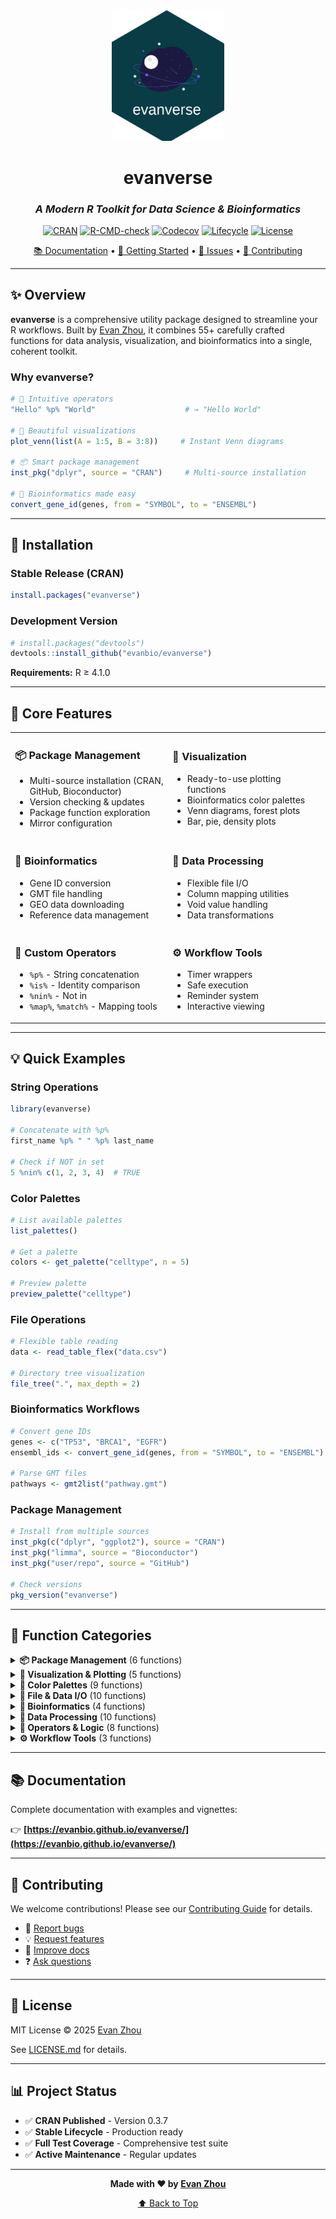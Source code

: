 <div align="center">

<img src="man/figures/logo.png" width="180" alt="evanverse logo" />

# evanverse

### *A Modern R Toolkit for Data Science & Bioinformatics*

[![CRAN](https://www.r-pkg.org/badges/version/evanverse)](https://CRAN.R-project.org/package=evanverse)
[![R-CMD-check](https://github.com/evanbio/evanverse/actions/workflows/R-CMD-check.yaml/badge.svg)](https://github.com/evanbio/evanverse/actions/workflows/R-CMD-check.yaml)
[![Codecov](https://codecov.io/gh/evanbio/evanverse/branch/main/graph/badge.svg)](https://codecov.io/gh/evanbio/evanverse?branch=main)
[![Lifecycle](https://img.shields.io/badge/lifecycle-stable-brightgreen.svg)](https://lifecycle.r-lib.org/articles/stages.html#stable)
[![License](https://img.shields.io/badge/License-MIT-blue.svg)](LICENSE.md)

[📚 Documentation](https://evanbio.github.io/evanverse/) •
[🚀 Getting Started](#installation) •
[💬 Issues](https://github.com/evanbio/evanverse/issues) •
[🤝 Contributing](CONTRIBUTING.md)

</div>

---

## ✨ Overview

**evanverse** is a comprehensive utility package designed to streamline your R workflows. Built by [Evan Zhou](mailto:evanzhou.bio@gmail.com), it combines 55+ carefully crafted functions for data analysis, visualization, and bioinformatics into a single, coherent toolkit.

### Why evanverse?

```r
# 🎯 Intuitive operators
"Hello" %p% "World"                    # → "Hello World"

# 🎨 Beautiful visualizations
plot_venn(list(A = 1:5, B = 3:8))     # Instant Venn diagrams

# 📦 Smart package management
inst_pkg("dplyr", source = "CRAN")     # Multi-source installation

# 🧬 Bioinformatics made easy
convert_gene_id(genes, from = "SYMBOL", to = "ENSEMBL")
```

---

## 🚀 Installation

### Stable Release (CRAN)

```r
install.packages("evanverse")
```

### Development Version

```r
# install.packages("devtools")
devtools::install_github("evanbio/evanverse")
```

**Requirements:** R ≥ 4.1.0

---

## 🎯 Core Features

<table>
<tr>
<td width="50%">

### 📦 Package Management
- Multi-source installation (CRAN, GitHub, Bioconductor)
- Version checking & updates
- Package function exploration
- Mirror configuration

</td>
<td width="50%">

### 🎨 Visualization
- Ready-to-use plotting functions
- Bioinformatics color palettes
- Venn diagrams, forest plots
- Bar, pie, density plots

</td>
</tr>
<tr>
<td width="50%">

### 🧬 Bioinformatics
- Gene ID conversion
- GMT file handling
- GEO data downloading
- Reference data management

</td>
<td width="50%">

### 🔧 Data Processing
- Flexible file I/O
- Column mapping utilities
- Void value handling
- Data transformations

</td>
</tr>
<tr>
<td width="50%">

### 🧮 Custom Operators
- `%p%` - String concatenation
- `%is%` - Identity comparison
- `%nin%` - Not in
- `%map%`, `%match%` - Mapping tools

</td>
<td width="50%">

### ⚙️ Workflow Tools
- Timer wrappers
- Safe execution
- Reminder system
- Interactive viewing

</td>
</tr>
</table>

---

## 💡 Quick Examples

### String Operations
```r
library(evanverse)

# Concatenate with %p%
first_name %p% " " %p% last_name

# Check if NOT in set
5 %nin% c(1, 2, 3, 4)  # TRUE
```

### Color Palettes
```r
# List available palettes
list_palettes()

# Get a palette
colors <- get_palette("celltype", n = 5)

# Preview palette
preview_palette("celltype")
```

### File Operations
```r
# Flexible table reading
data <- read_table_flex("data.csv")

# Directory tree visualization
file_tree(".", max_depth = 2)
```

### Bioinformatics Workflows
```r
# Convert gene IDs
genes <- c("TP53", "BRCA1", "EGFR")
ensembl_ids <- convert_gene_id(genes, from = "SYMBOL", to = "ENSEMBL")

# Parse GMT files
pathways <- gmt2list("pathway.gmt")
```

### Package Management
```r
# Install from multiple sources
inst_pkg(c("dplyr", "ggplot2"), source = "CRAN")
inst_pkg("limma", source = "Bioconductor")
inst_pkg("user/repo", source = "GitHub")

# Check versions
pkg_version("evanverse")
```

---

## 📖 Function Categories

<details>
<summary><b>📦 Package Management</b> (6 functions)</summary>

- `check_pkg()` - Check if packages are installed
- `inst_pkg()` - Install packages from multiple sources
- `update_pkg()` - Update installed packages
- `pkg_version()` - Get package version
- `pkg_functions()` - List package functions
- `set_mirror()` - Configure CRAN mirror

</details>

<details>
<summary><b>🎨 Visualization & Plotting</b> (5 functions)</summary>

- `plot_venn()` - Venn diagrams
- `plot_forest()` - Forest plots
- `plot_bar()` - Bar charts
- `plot_pie()` - Pie charts
- `plot_density()` - Density plots

</details>

<details>
<summary><b>🌈 Color Palettes</b> (9 functions)</summary>

- `get_palette()` - Retrieve color palette
- `list_palettes()` - List available palettes
- `create_palette()` - Create custom palette
- `preview_palette()` - Preview palette colors
- `bio_palette_gallery()` - Browse bio palettes
- `compile_palettes()` - Compile palette data
- `remove_palette()` - Remove palette
- `hex2rgb()` - Convert hex to RGB
- `rgb2hex()` - Convert RGB to hex

</details>

<details>
<summary><b>📁 File & Data I/O</b> (10 functions)</summary>

- `read_table_flex()` - Flexible table reading
- `read_excel_flex()` - Flexible Excel reading
- `write_xlsx_flex()` - Flexible Excel writing
- `download_url()` - Download from URL
- `download_batch()` - Batch downloads
- `download_geo_data()` - Download GEO datasets
- `file_info()` - File information
- `file_tree()` - Directory tree
- `get_ext()` - Get file extension
- `view()` - Interactive data viewer

</details>

<details>
<summary><b>🧬 Bioinformatics</b> (4 functions)</summary>

- `convert_gene_id()` - Gene ID conversion
- `download_gene_ref()` - Download gene references
- `gmt2df()` - GMT to data frame
- `gmt2list()` - GMT to list

</details>

<details>
<summary><b>🔧 Data Processing</b> (10 functions)</summary>

- `df2list()` - Data frame to list
- `map_column()` - Map column values
- `is_void()` - Check for void values
- `any_void()` - Any void values
- `drop_void()` - Remove void values
- `replace_void()` - Replace void values
- `cols_with_void()` - Columns with voids
- `rows_with_void()` - Rows with voids

</details>

<details>
<summary><b>🧮 Operators & Logic</b> (8 functions)</summary>

- `%p%` - String concatenation operator
- `%is%` - Identity comparison
- `%nin%` - Not in operator
- `%map%` - Mapping operator
- `%match%` - Match operator
- `combine_logic()` - Combine logical vectors
- `comb()` - Combinations
- `perm()` - Permutations

</details>

<details>
<summary><b>⚙️ Workflow Tools</b> (3 functions)</summary>

- `with_timer()` - Execute with timing
- `remind()` - Set reminders
- `safe_execute()` - Safe function execution

</details>

---

## 📚 Documentation

Complete documentation with examples and vignettes:

👉 **[https://evanbio.github.io/evanverse/](https://evanbio.github.io/evanverse/)**

---

## 🤝 Contributing

We welcome contributions! Please see our [Contributing Guide](CONTRIBUTING.md) for details.

- 🐛 [Report bugs](https://github.com/evanbio/evanverse/issues/new?template=bug_report.yml)
- 💡 [Request features](https://github.com/evanbio/evanverse/issues/new?template=feature_request.yml)
- 📖 [Improve docs](https://github.com/evanbio/evanverse/issues/new?template=documentation.yml)
- ❓ [Ask questions](https://github.com/evanbio/evanverse/issues/new?template=question.yml)

---

## 📜 License

MIT License © 2025 [Evan Zhou](mailto:evanzhou.bio@gmail.com)

See [LICENSE.md](LICENSE.md) for details.

---

## 📊 Project Status

- ✅ **CRAN Published** - Version 0.3.7
- ✅ **Stable Lifecycle** - Production ready
- ✅ **Full Test Coverage** - Comprehensive test suite
- ✅ **Active Maintenance** - Regular updates

---

<div align="center">

**Made with ❤️ by [Evan Zhou](https://github.com/evanbio)**

[⬆ Back to Top](#evanverse)

</div>

